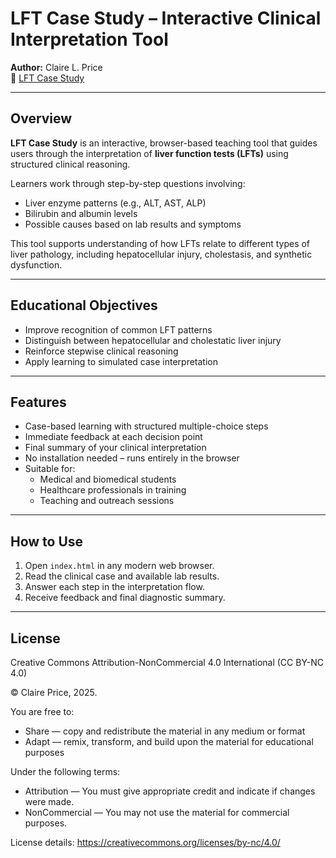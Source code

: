 # LFT Case Study – Interactive Clinical Interpretation Tool

**Author:** Claire L. Price  
🔗 [LFT Case Study](https://claireprice.github.io/LFT-Case-Study/)

---

## Overview

**LFT Case Study** is an interactive, browser-based teaching tool that guides users through the interpretation of **liver function tests (LFTs)** using structured clinical reasoning.

Learners work through step-by-step questions involving:
- Liver enzyme patterns (e.g., ALT, AST, ALP)
- Bilirubin and albumin levels
- Possible causes based on lab results and symptoms

This tool supports understanding of how LFTs relate to different types of liver pathology, including hepatocellular injury, cholestasis, and synthetic dysfunction.

---

## Educational Objectives

- Improve recognition of common LFT patterns
- Distinguish between hepatocellular and cholestatic liver injury
- Reinforce stepwise clinical reasoning
- Apply learning to simulated case interpretation

---

## Features

- Case-based learning with structured multiple-choice steps
- Immediate feedback at each decision point
- Final summary of your clinical interpretation
- No installation needed – runs entirely in the browser
- Suitable for:
  - Medical and biomedical students
  - Healthcare professionals in training
  - Teaching and outreach sessions

---

## How to Use

1. Open `index.html` in any modern web browser.
2. Read the clinical case and available lab results.
3. Answer each step in the interpretation flow.
4. Receive feedback and final diagnostic summary.

---

## License

Creative Commons Attribution-NonCommercial 4.0 International (CC BY-NC 4.0)

© Claire Price, 2025.

You are free to:
- Share — copy and redistribute the material in any medium or format
- Adapt — remix, transform, and build upon the material for educational purposes

Under the following terms:
- Attribution — You must give appropriate credit and indicate if changes were made.
- NonCommercial — You may not use the material for commercial purposes.

License details: https://creativecommons.org/licenses/by-nc/4.0/
